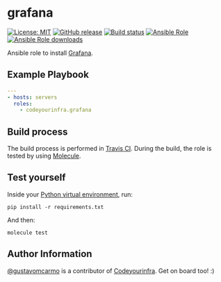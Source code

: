 # grafana

[![License: MIT](https://img.shields.io/badge/License-MIT-yellow.svg)](https://opensource.org/licenses/MIT) [![GitHub release](https://img.shields.io/github/release/codeyourinfra/grafana.svg)](https://github.com/codeyourinfra/grafana/releases/latest) [![Build status](https://travis-ci.org/codeyourinfra/grafana.svg?branch=master)](https://travis-ci.org/codeyourinfra/grafana) [![Ansible Role](https://img.shields.io/ansible/role/29402.svg)](https://galaxy.ansible.com/codeyourinfra/grafana) [![Ansible Role downloads](https://img.shields.io/ansible/role/d/29402.svg)](https://galaxy.ansible.com/codeyourinfra/grafana)

Ansible role to install [Grafana](https://grafana.com).

## Example Playbook

```yml
---
- hosts: servers
  roles:
    - codeyourinfra.grafana
```

## Build process

The build process is performed in [Travis CI](https://travis-ci.org/codeyourinfra/grafana). During the build, the role is tested by using [Molecule](https://molecule.readthedocs.io).

## Test yourself

Inside your [Python virtual environment](https://docs.python.org/3/tutorial/venv.html), run:

`pip install -r requirements.txt`

And then:

`molecule test`

## Author Information

[@gustavomcarmo](https://github.com/gustavomcarmo) is a contributor of [Codeyourinfra](https://github.com/codeyourinfra). Get on board too! :)
